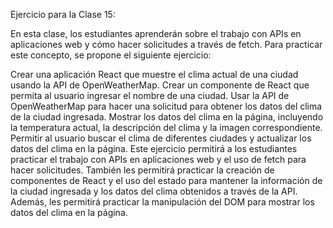 Ejercicio para la Clase 15:

En esta clase, los estudiantes aprenderán sobre el trabajo con APIs en aplicaciones web y cómo hacer solicitudes a través de fetch. Para practicar este concepto, se propone el siguiente ejercicio:

Crear una aplicación React que muestre el clima actual de una ciudad usando la API de OpenWeatherMap.
Crear un componente de React que permita al usuario ingresar el nombre de una ciudad.
Usar la API de OpenWeatherMap para hacer una solicitud para obtener los datos del clima de la ciudad ingresada.
Mostrar los datos del clima en la página, incluyendo la temperatura actual, la descripción del clima y la imagen correspondiente.
Permitir al usuario buscar el clima de diferentes ciudades y actualizar los datos del clima en la página.
Este ejercicio permitirá a los estudiantes practicar el trabajo con APIs en aplicaciones web y el uso de fetch para hacer solicitudes. También les permitirá practicar la creación de componentes de React y el uso del estado para mantener la información de la ciudad ingresada y los datos del clima obtenidos a través de la API. Además, les permitirá practicar la manipulación del DOM para mostrar los datos del clima en la página.